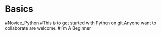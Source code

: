 # Basics
#Novice_Python
#This is to get started with Python on git.Anyone want to collaborate are welcome.
#I`m A Beginner
